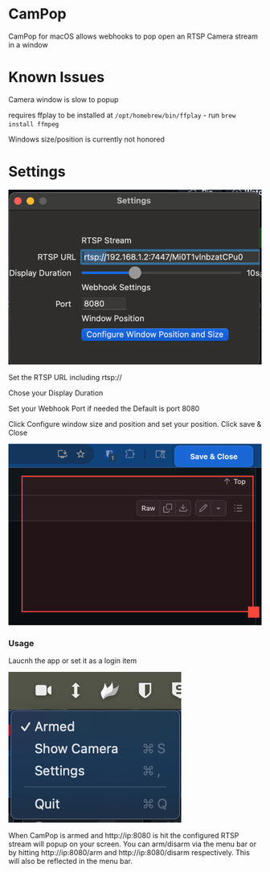# CamPop
CamPop for macOS allows webhooks to pop open an RTSP Camera stream in a window


# Known Issues
Camera window is slow to popup 

requires ffplay to be installed at `/opt/homebrew/bin/ffplay` - run `brew install ffmpeg`

Windows size/position is currently not honored


# Settings

![Screenshot of Settings Window](settings.png)

Set the RTSP URL including rtsp://

Chose your Display Duration

Set your Webhook Port if needed the Default is port 8080 

Click Configure window size and position and set your position. Click save & Close

![Screenshot of Settings Window](windowsize.png)


### Usage

Laucnh the app or set it as a login item

![Screenshot of Menubar](menubar.png)

When CamPop is armed and http://ip:8080 is hit the configured RTSP stream will popup on your screen. 
You can arm/disarm via the menu bar or by hitting http://ip:8080/arm and http://ip:8080/disarm respectively. This will also be reflected in the menu bar.

